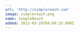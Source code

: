 ```yaml
---
url: 'http://simplereach.com'
image: simplereach.png
name: SimpleReach
added: 2013-03-18T04:09:35.000Z
---
```

